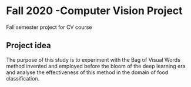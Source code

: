 # Fall 2020 -Computer Vision Project
Fall semester project for CV course


## Project idea
The purpose of this study is to experiment with the Bag of Visual Words method invented and employed before the bloom of the deep learning era and analyse the effectiveness of this method in the domain of food classification.
